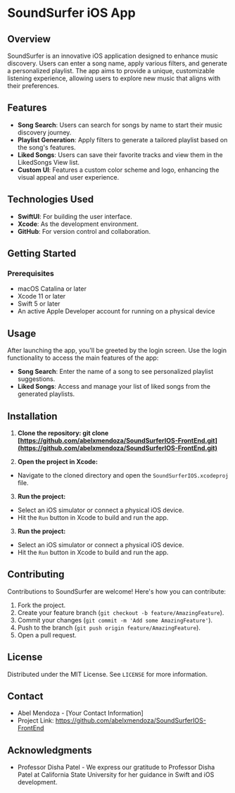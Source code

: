 # SoundSurfer iOS App

## Overview

SoundSurfer is an innovative iOS application designed to enhance music discovery. Users can enter a song name, apply various filters, and generate a personalized playlist. The app aims to provide a unique, customizable listening experience, allowing users to explore new music that aligns with their preferences.

## Features

- **Song Search**: Users can search for songs by name to start their music discovery journey.
- **Playlist Generation**: Apply filters to generate a tailored playlist based on the song's features.
- **Liked Songs**: Users can save their favorite tracks and view them in the LikedSongs View list.
- **Custom UI**: Features a custom color scheme and logo, enhancing the visual appeal and user experience.

## Technologies Used

- **SwiftUI**: For building the user interface.
- **Xcode**: As the development environment.
- **GitHub**: For version control and collaboration.

## Getting Started

### Prerequisites

- macOS Catalina or later
- Xcode 11 or later
- Swift 5 or later
- An active Apple Developer account for running on a physical device

## Usage

After launching the app, you'll be greeted by the login screen. Use the login functionality to access the main features of the app:

- **Song Search**: Enter the name of a song to see personalized playlist suggestions.
- **Liked Songs**: Access and manage your list of liked songs from the generated playlists.

## Installation

1. **Clone the repository: git clone [https://github.com/abelxmendoza/SoundSurferIOS-FrontEnd.git](https://github.com/abelxmendoza/SoundSurferIOS-FrontEnd.git)**


3. **Open the project in Xcode:**

- Navigate to the cloned directory and open the `SoundSurferIOS.xcodeproj` file.

3. **Run the project:**

- Select an iOS simulator or connect a physical iOS device.
- Hit the `Run` button in Xcode to build and run the app.

3. **Run the project:**

- Select an iOS simulator or connect a physical iOS device.
- Hit the `Run` button in Xcode to build and run the app.

## Contributing

Contributions to SoundSurfer are welcome! Here's how you can contribute:

1. Fork the project.
2. Create your feature branch (`git checkout -b feature/AmazingFeature`).
3. Commit your changes (`git commit -m 'Add some AmazingFeature'`).
4. Push to the branch (`git push origin feature/AmazingFeature`).
5. Open a pull request.

## License

Distributed under the MIT License. See `LICENSE` for more information.

## Contact

- Abel Mendoza - [Your Contact Information]
- Project Link: https://github.com/abelxmendoza/SoundSurferIOS-FrontEnd

## Acknowledgments

- Professor Disha Patel - We express our gratitude to Professor Disha Patel at California State University for her guidance in Swift and iOS development.
